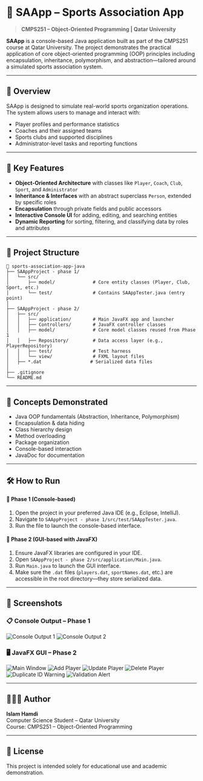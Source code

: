 # 🏅 SAApp – Sports Association App

> **CMPS251 – Object-Oriented Programming | Qatar University**

**SAApp** is a console-based Java application built as part of the CMPS251 course at Qatar University. The project demonstrates the practical application of core object-oriented programming (OOP) principles including encapsulation, inheritance, polymorphism, and abstraction—tailored around a simulated sports association system.

---

## 📌 Overview

SAApp is designed to simulate real-world sports organization operations. The system allows users to manage and interact with:

- Player profiles and performance statistics
- Coaches and their assigned teams
- Sports clubs and supported disciplines
- Administrator-level tasks and reporting functions

---

## 🚀 Key Features

- **Object-Oriented Architecture** with classes like `Player`, `Coach`, `Club`, `Sport`, and `Administrator`
- **Inheritance & Interfaces** with an abstract superclass `Person`, extended by specific roles
- **Encapsulation** through private fields and public accessors
- **Interactive Console UI** for adding, editing, and searching entities
- **Dynamic Reporting** for sorting, filtering, and classifying data by roles and attributes

---

## 📁 Project Structure

```
📂 sports-association-app-java
├── SAAppProject - phase 1/
│   └── src/
│       ├── model/              # Core entity classes (Player, Club, Sport, etc.)
│       └── test/               # Contains SAAppTester.java (entry point)
│
├── SAAppProject - phase 2/
│   ├── src/
│   │   ├── application/        # Main JavaFX app and launcher
│   │   ├── Controllers/        # JavaFX controller classes
│   │   ├── model/              # Core model classes reused from Phase 1
│   │   ├── Repository/         # Data access layer (e.g., PlayerRepository)
│   │   ├── test/               # Test harness
│   │   └── view/               # FXML layout files
│   ├── *.dat                  # Serialized data files
│
├── .gitignore
└── README.md
```

---

## 🧠 Concepts Demonstrated

- Java OOP fundamentals (Abstraction, Inheritance, Polymorphism)
- Encapsulation & data hiding
- Class hierarchy design
- Method overloading
- Package organization
- Console-based interaction
- JavaDoc for documentation

---

## 🛠 How to Run

#### 🔹 Phase 1 (Console-based)
1. Open the project in your preferred Java IDE (e.g., Eclipse, IntelliJ).
2. Navigate to `SAAppProject - phase 1/src/test/SAAppTester.java`.
3. Run the file to launch the console-based interface.

#### 🔹 Phase 2 (GUI-based with JavaFX)
1. Ensure JavaFX libraries are configured in your IDE.
2. Open `SAAppProject - phase 2/src/application/Main.java`.
3. Run `Main.java` to launch the GUI interface.
4. Make sure the `.dat` files (`players.dat`, `sportNames.dat`, etc.) are accessible in the root directory—they store serialized data.

---

## 📸 Screenshots

### 📋 Console Output – Phase 1
![Console Output 1](screenshots/console_output1.png)
![Console Output 2](screenshots/console_output2.png)

### 🖥️ JavaFX GUI – Phase 2
![Main Window](screenshots/gui_main_window.png)
![Add Player](screenshots/gui_add_player.png)
![Update Player](screenshots/gui_update_player.png)
![Delete Player](screenshots/gui_delete_player.png)
![Duplicate ID Warning](screenshots/gui_duplicate_id_warning.png)
![Validation Alert](screenshots/gui_validation_alert.png)

---

## 👩🏻‍💻 Author

**Islam Hamdi**  
Computer Science Student – Qatar University  
Course: CMPS251 – Object-Oriented Programming

---

## 📜 License

This project is intended solely for educational use and academic demonstration.
